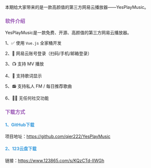 本期给大家带来的是一款高颜值的第三方网易云播放器——YesPlayMusic。

### <font color="#9b59b6">软件介绍</font>

YesPlayMusic是一款免费、开源、高颜值的第三方网易云播放器。

1、✅ 使用 `Vue.js` 全家桶开发

2、🔴 网易云账号登录（扫码/手机/邮箱登录）

3、📺 支持 MV 播放

4、📃 支持歌词显示

5、📻 支持私人 FM / 每日推荐歌曲

6、🚫🤝 无任何社交功能

### <font color="#9b59b6">下载方式</font>

#### <font color="#3498db">1、GitHub下载</font>

项目地址：https://github.com/qier222/YesPlayMusic

#### <font color="#3498db">2、123云盘下载</font>

链接：https://www.123865.com/s/KQzCTd-lIWGh
